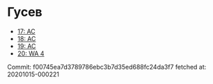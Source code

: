 # Гусев
- [17: AC](17.md)
- [18: AC](18.md)
- [19: AC](19.md)
- [20: WA 4](20.md)

Commit: f00745ea7d3789786ebc3b7d35ed688fc24da3f7
 fetched at: 20201015-000221
